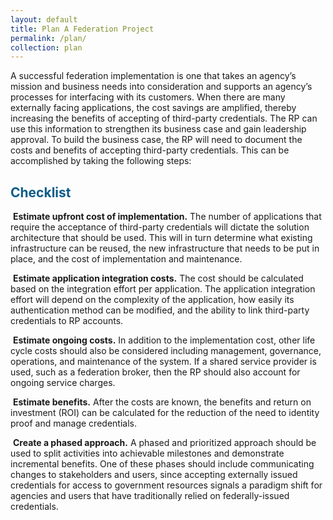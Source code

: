 ```yaml
---
layout: default
title: Plan A Federation Project
permalink: /plan/
collection: plan
---
```


A successful federation implementation is one that takes an agency’s mission and business needs into consideration and supports an agency’s processes for interfacing with its customers. When there are many externally facing applications, the cost savings are amplified, thereby increasing the benefits of accepting of third-party credentials. The RP can use this information to strengthen its business case and gain leadership approval. To build the business case, the RP will need to document the costs and benefits of accepting third-party credentials. This can be accomplished by taking the following steps:

## <span style="color: #0C5C89">**Checklist**</span>

<i class="fa fa-check-square-o"></i> &nbsp;**Estimate upfront cost of implementation.** The number of applications that require the acceptance of third-party credentials will dictate the solution architecture that should be used. This will in turn determine what existing infrastructure can be reused, the new infrastructure that needs to be put in place, and the cost of implementation and maintenance. 

<i class="fa fa-check-square-o"></i> &nbsp;**Estimate application integration costs.** The cost should be calculated based on the integration effort per application. The application integration effort will depend on the complexity of the application, how easily its authentication method can be modified, and the ability to link third-party credentials to RP accounts. 

<i class="fa fa-check-square-o"></i> &nbsp;**Estimate ongoing costs.** In addition to the implementation cost, other life cycle costs should also be considered including management, governance, operations, and maintenance of the system. If a shared service provider is used, such as a federation broker, then the RP should also account for ongoing service charges. 

<i class="fa fa-check-square-o"></i> &nbsp;**Estimate benefits.** After the costs are known, the benefits and return on investment (ROI) can be calculated for the reduction of the need to identity proof and manage credentials. 

<i class="fa fa-check-square-o"></i> &nbsp;**Create a phased approach.** A phased and prioritized approach should be used to split activities into achievable milestones and demonstrate incremental benefits. One of these phases should include communicating changes to stakeholders and users, since accepting externally issued credentials for access to government resources signals a paradigm shift for agencies and users that have traditionally relied on federally-issued credentials.














